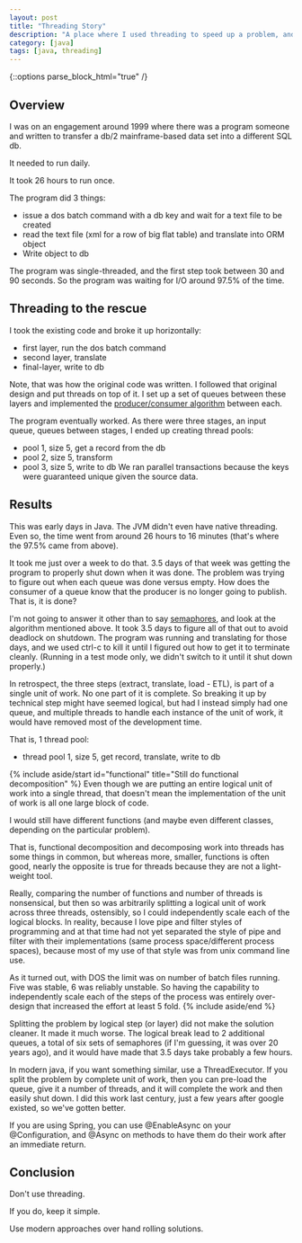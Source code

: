 ```yaml
---
layout: post
title: "Threading Story"
description: "A place where I used threading to speed up a problem, and made it harder for myself."
category: [java]
tags: [java, threading]
---
```


{::options parse_block_html="true" /}
## Overview
I was on an engagement around 1999 where there was a program someone and written to transfer a db/2 mainframe-based 
data set into a different SQL db. 

It needed to run daily.

It took 26 hours to run once.

The program did 3 things:
* issue a dos batch command with a db key and wait for a text file to be created
* read the text file (xml for a row of big flat table) and translate into ORM object
* Write object to db

The program was single-threaded, and the first step took between 30 and 90 seconds. So the program was waiting for
I/O around 97.5% of the time.

## Threading to the rescue
I took the existing code and broke it up horizontally:
* first layer, run the dos batch command
* second layer, translate
* final-layer, write to db

Note, that was how the original code was written. I followed that original design and put threads on top of it.
I set up a set of queues between these layers and implemented the [producer/consumer algorithm](https://en.wikipedia.org/wiki/Producer%E2%80%93consumer_problem) 
between each.

The program eventually worked. As there were three stages, an input queue, queues between stages, I ended up
creating thread pools:
* pool 1, size 5, get a record from the db
* pool 2, size 5, transform
* pool 3, size 5, write to db
We ran parallel transactions because the keys were guaranteed unique given the source data.

## Results
This was early days in Java. The JVM didn't even have native threading. Even so, the time went from around 26 hours to 
16 minutes (that's where the 97.5% came from above).

It took me just over a week to do that. 3.5 days of that week was getting the program to properly shut down when it 
was done. The problem was trying to figure out when each queue was done versus empty. How does the consumer of a queue 
know that the producer is no longer going to publish. That is, it is done?

I'm not going to answer it other than to say [semaphores](https://en.wikipedia.org/wiki/Semaphore_(programming)), and
look at the algorithm mentioned above. It took 3.5 days to figure all of that out to avoid deadlock on shutdown. 
The program was running and translating for those days, and we used ctrl-c to kill it until I figured out how to get 
it to terminate cleanly. (Running in a test mode only, we didn't switch to it until it shut down properly.)

In retrospect, the three steps (extract, translate, load - ETL), is part of a single unit of work. No one part of it
is complete. So breaking it up by technical step might have seemed logical, but had I instead simply had one queue,
and multiple threads to handle each instance of the unit of work, it would have removed most of the development time.

That is, 1 thread pool:
* thread pool 1, size 5, get record, translate, write to db

{% include aside/start id="functional" title="Still do functional decomposition" %}
Even though we are putting an entire logical unit of work into a single thread, that doesn't mean the implementation
of the unit of work is all one large block of code.

I would still have different functions (and maybe even different classes, depending on the particular problem). 

That is, functional decomposition and decomposing work into threads has some things in common, but whereas more,
smaller, functions is often good, nearly the opposite is true for threads because they are not a light-weight tool.

Really, comparing the number of functions and number of threads is nonsensical, but then so was arbitrarily splitting
a logical unit of work across three threads, ostensibly, so I could independently scale each of the logical blocks.
In reality, because I love pipe and filter styles of programming and at that time had not yet separated the 
style of pipe and filter with their implementations (same process space/different process spaces), because most of
my use of that style was from unix command line use.

As it turned out, with DOS the limit was on number of batch files running. Five was stable, 6 was reliably unstable.
So having the capability to independently scale each of the steps of the process was entirely over-design that 
increased the effort at least 5 fold.
{% include aside/end %}

Splitting the problem by logical step (or layer) did not make the solution cleaner. It made it much worse. The logical
break lead to 2 additional queues, a total of six sets of semaphores (if I'm guessing, it was over 20 years ago), and 
it would have made that 3.5 days take probably a few hours.

In modern java, if you want something similar, use a ThreadExecutor. If you split the problem by complete unit
of work, then you can pre-load the queue, give it a number of threads, and it will complete the work and then easily
shut down. I did this work last century, just a few years after google existed, so we've gotten better.

If you are using Spring, you can use @EnableAsync on your @Configuration, and @Async on methods to have them do 
their work after an immediate return.

## Conclusion
Don't use threading.

If you do, keep it simple.

Use modern approaches over hand rolling solutions.

